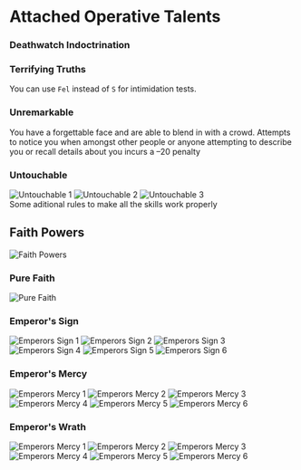 # Attached Operative Talents

### Deathwatch Indoctrination

### Terrifying Truths
You can use `Fel` instead of `S` for intimidation tests.

### Unremarkable  
You have a forgettable face and are able to blend in with a crowd. Attempts to notice you when amongst other people or anyone attempting to describe you or recall details about you incurs a –20 penalty

### Untouchable
![Untouchable 1](../images/Untouchable1.png)
![Untouchable 2](../images/Untouchable2.png)
![Untouchable 3](../images/Untouchable3.png)    
Some aditional rules to make all the skills work properly

## Faith Powers
![Faith Powers](../images/FaithPowers.png)

### Pure Faith
![Pure Faith](../images/PureFaith.png)

### Emperor's Sign
![Emperors Sign 1](../images/EmperorsSign1.png)
![Emperors Sign 2](../images/EmperorsSign2.png)
![Emperors Sign 3](../images/EmperorsSign3.png)
![Emperors Sign 4](../images/EmperorsSign4.png)
![Emperors Sign 5](../images/EmperorsSign5.png)
![Emperors Sign 6](../images/EmperorsSign6.png)

### Emperor's Mercy
![Emperors Mercy 1](../images/EmperorsMercy1.png)
![Emperors Mercy 2](../images/EmperorsMercy2.png)
![Emperors Mercy 3](../images/EmperorsMercy3.png)
![Emperors Mercy 4](../images/EmperorsMercy4.png)
![Emperors Mercy 5](../images/EmperorsMercy5.png)
![Emperors Mercy 6](../images/EmperorsMercy6.png)

### Emperor's Wrath
![Emperors Mercy 1](../images/EmperorsWrath1.png)
![Emperors Mercy 2](../images/EmperorsWrath2.png)
![Emperors Mercy 3](../images/EmperorsWrath3.png)
![Emperors Mercy 4](../images/EmperorsWrath4.png)
![Emperors Mercy 5](../images/EmperorsWrath5.png)
![Emperors Mercy 6](../images/EmperorsWrath6.png)
